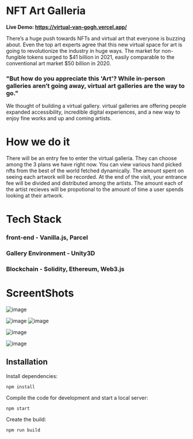 # NFT Art Galleria

<b>Live Demo: https://virtual-van-gogh.vercel.app/  </b>

There’s a huge push towards NFTs and virtual art that everyone is buzzing about. Even the top art experts agree that this new virtual space for art is going to revolutionize the industry in huge ways. The market for non-fungible tokens surged to $41 billion in 2021, easily comparable to the conventional art market $50 billion in 2020.


### "But how do you appreciate this 'Art'? While in-person galleries aren’t going away, virtual art galleries are the way to go."

We thought of building a virtual gallery. virtual galleries are offering people expanded accessibility, incredible digital experiences, and a new way to enjoy fine works and up and coming artists. 

# How we do it
There will be an entry fee to enter the virtual galleria. They can choose among the 3 plans we have right now. You can view various hand picked nfts from the best of the world fetched dynamically. The amount spent on seeing each artwork will be recorded. At the end of the visit, your entrance fee will be divided and distributed among the artists. The amount each of the artist recieves will be propotional to the amount of time a user spends looking at their artwork.


# Tech Stack

### front-end - Vanilla.js, Parcel
### Gallery Environment - Unity3D
### Blockchain - Solidity, Ethereum, Web3.js


# ScreentShots

![image](https://github.com/jatin-pandey01/Synergy_Ocasso/assets/93768529/b3be342c-ca0b-4974-8d5d-76dd47e4f447)


![image](https://github.com/jatin-pandey01/Synergy_Ocasso/assets/93768529/64de747f-1b65-4c67-9487-b0b63e2d5f98)
![image](https://github.com/jatin-pandey01/Synergy_Ocasso/assets/93768529/233a12a6-0825-4d08-b115-ac8eb8637283)

![image](https://github.com/jatin-pandey01/Synergy_Ocasso/assets/93768529/613cc257-c312-428e-ae58-63b0bd346072)



![image](https://user-images.githubusercontent.com/53618733/161411415-3ab571fc-493c-409b-8bf3-d2a931eb3242.png)

## Installation

Install dependencies:

```
npm install
```

Compile the code for development and start a local server:

```
npm start
```

Create the build:

```
npm run build
```
